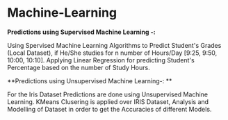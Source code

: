 # Machine-Learning

**Predictions using Supervised Machine Learning -:**

Using Spervised Machine Learning Algorithms to Predict Student's Grades (Local Dataset), if He/She studies for n number of Hours/Day [9:25, 9:50, 10:00, 10:10]. Applying Linear Regression for predicting Student's Percentage based on the number of Study Hours.


**Predictions using Unsupervised Machine Learning-: **

For the Iris Dataset Predictions are done using Unsupervised Machine Learning. KMeans Clusering is applied over IRIS Dataset, Analysis and Modelling of Dataset in order to get the Accuracies of different Models.
